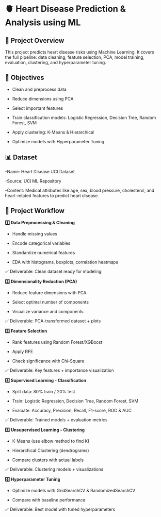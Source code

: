 # 🫀 Heart Disease Prediction & Analysis using ML
## 🌟 Project Overview

This project predicts heart disease risks using Machine Learning.
It covers the full pipeline: data cleaning, feature selection, PCA, model training, evaluation, clustering, and hyperparameter tuning.

## 🎯 Objectives

  - Clean and preprocess data

  - Reduce dimensions using PCA

  - Select important features

  - Train classification models: Logistic Regression, Decision Tree, Random Forest, SVM

  - Apply clustering: K-Means & Hierarchical

  - Optimize models with Hyperparameter Tuning

## 📊 Dataset

-Name: Heart Disease UCI Dataset

-Source: UCI ML Repository

-Content: Medical attributes like age, sex, blood pressure, cholesterol, and heart-related features to predict heart disease.


## 🧩 Project Workflow
**1️⃣ Data Preprocessing & Cleaning**

  - Handle missing values

  - Encode categorical variables

  - Standardize numerical features

  - EDA with histograms, boxplots, correlation heatmaps

✅ Deliverable: Clean dataset ready for modeling


**2️⃣ Dimensionality Reduction (PCA)**

  - Reduce feature dimensions with PCA

  - Select optimal number of components

  - Visualize variance and components

✅ Deliverable: PCA-transformed dataset + plots


**3️⃣ Feature Selection**

  - Rank features using Random Forest/XGBoost

  - Apply RFE

  - Check significance with Chi-Square

✅ Deliverable: Key features + importance visualization


**4️⃣ Supervised Learning - Classification**

  - Split data: 80% train / 20% test

  - Train: Logistic Regression, Decision Tree, Random Forest, SVM

  - Evaluate: Accuracy, Precision, Recall, F1-score, ROC & AUC

✅ Deliverable: Trained models + evaluation metrics


**5️⃣ Unsupervised Learning - Clustering**

  - K-Means (use elbow method to find K)

  - Hierarchical Clustering (dendrograms)

  - Compare clusters with actual labels

✅ Deliverable: Clustering models + visualizations


**6️⃣ Hyperparameter Tuning**

  - Optimize models with GridSearchCV & RandomizedSearchCV

  - Compare with baseline performance

✅ Deliverable: Best model with tuned hyperparameters
